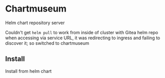 # Chartmuseum

Helm chart repository server

Couldn't get `helm pull` to work from inside of cluster with Gitea helm repo when accessing via service URL, it was redirecting to ingress and failing to discover it; so switched to chartmuseum

## Install

Install from helm chart